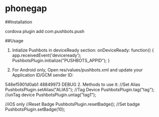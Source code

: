 # phonegap

##Installation

cordova plugin add com.pushbots.push

##Usage
1. Intialize Pushbots in deviceReady section:
  onDeviceReady: function() {
      app.receivedEvent('deviceready');
      PushbotsPlugin.initialize("PUSHBOTS_APPID");
  }

2. For Android only, Open res/values/pushbots.xml and update your Application ID/GCM sender ID:
  <?xml version="1.0" encoding="utf-8"?>
  <resources>
      <!-- Pushbots Application ID  -->
      <string name="pb_appid">548ef5901d0ab1</string>
      <!-- GCM Sender ID -->
      <string name="pb_senderid">48849973</string>
      <!-- Pushbots Log Level  log Tag "PB2" -->
      <string name="pb_logLevel">DEBUG</string>
  </resources>
2. Methods to use it:
  //Set Alias
  PushbotsPlugin.setAlias("ALIAS");
  //Tag Device
PushbotsPlugin.tag("tag");
//unTag device
PushbotsPlugin.untag("tag1");

//iOS only
//Reset Badge
PushbotsPlugin.resetBadge();
//Set badge
PushbotsPlugin.setBadge(10);
